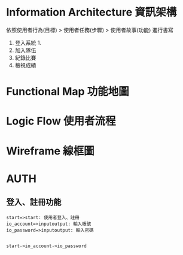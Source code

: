 # Information Architecture 資訊架構

依照使用者行為(目標) > 使用者任務(步驟) > 使用者故事(功能) 進行書寫

1. 登入系統
   1. 
2. 加入隊伍
3. 紀錄比賽
4. 檢視成績

# Functional Map 功能地圖

# Logic Flow 使用者流程

# Wireframe 線框圖

# AUTH
## 登入、註冊功能
```flow
start=>start: 使用者登入、註冊
io_account=>inputoutput: 輸入帳號
io_password=>inputoutput: 輸入密碼


start->io_account->io_password
```